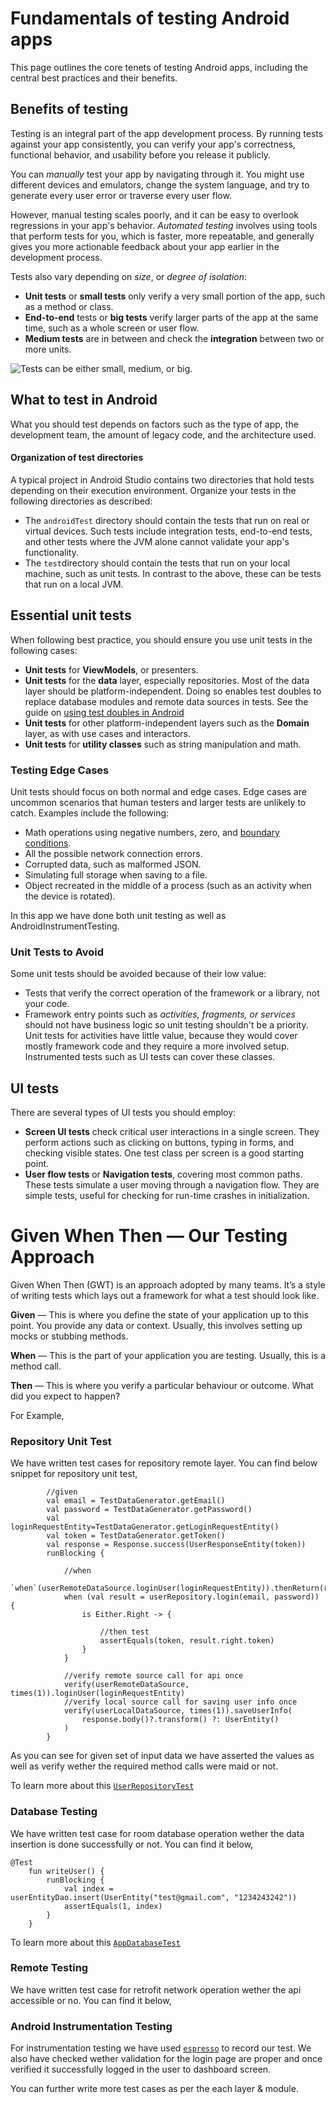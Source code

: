 # Fundamentals of testing Android apps

This page outlines the core tenets of testing Android apps, including the central best practices and their benefits.

## Benefits of testing

Testing is an integral part of the app development process. By running tests against your app consistently, you can verify your app's correctness, functional behavior, and usability before you release it publicly.

You can *manually* test your app by navigating through it. You might use different devices and emulators, change the system language, and try to generate every user error or traverse every user flow.

However, manual testing scales poorly, and it can be easy to overlook regressions in your app's behavior. *Automated testing* involves using tools that perform tests for you, which is faster, more repeatable, and generally gives you more actionable feedback about your app earlier in the development process.



Tests also vary depending on *size*, or *degree of isolation*:

- **Unit tests** or **small tests** only verify a very small portion of the app, such as a method or class.
- **End-to-end** tests or **big tests** verify larger parts of the app at the same time, such as a whole screen or user flow.
- **Medium tests** are in between and check the **integration** between two or more units.

![Tests can be either small, medium, or big.](https://developer.android.com/training/testing/fundamentals/test-scopes.png)





## What to test in Android

What you should test depends on factors such as the type of app, the development team, the amount of legacy code, and the architecture used.

#### Organization of test directories

A typical project in Android Studio contains two directories that hold tests depending on their execution environment. Organize your tests in the following directories as described:

- The `androidTest` directory should contain the tests that run on real or virtual devices. Such tests include integration tests, end-to-end tests, and other tests where the JVM alone cannot validate your app's functionality.
- The `test`directory should contain the tests that run on your local machine, such as unit tests. In contrast to the above, these can be tests that run on a local JVM.
  

## Essential unit tests

When following best practice, you should ensure you use unit tests in the following cases:

- **Unit tests** for **ViewModels**, or presenters.
- **Unit tests** for the **data** layer, especially repositories. Most of the data layer should be platform-independent. Doing so enables test doubles to replace database modules and remote data sources in tests. See the guide on [using test doubles in Android](https://developer.android.com/training/testing/fundamentals/test-doubles)
- **Unit tests** for other platform-independent layers such as the **Domain** layer, as with use cases and interactors.
- **Unit tests** for **utility classes** such as string manipulation and math.



### Testing Edge Cases

Unit tests should focus on both normal and edge cases. Edge cases are uncommon scenarios that human testers and larger tests are unlikely to catch. Examples include the following:

- Math operations using negative numbers, zero, and [boundary conditions](https://en.wikipedia.org/wiki/Off-by-one_error).
- All the possible network connection errors.
- Corrupted data, such as malformed JSON.
- Simulating full storage when saving to a file.
- Object recreated in the middle of a process (such as an activity when the device is rotated).

In this app we have done both unit testing as well as AndroidInstrumentTesting.



### Unit Tests to Avoid

Some unit tests should be avoided because of their low value:

- Tests that verify the correct operation of the framework or a library, not your code.
- Framework entry points such as *activities, fragments, or services* should not have business logic so unit testing shouldn't be a priority. Unit tests for activities have little value, because they would cover mostly framework code and they require a more involved setup. Instrumented tests such as UI tests can cover these classes.



## UI tests

There are several types of UI tests you should employ:

- **Screen UI tests** check critical user interactions in a single screen. They perform actions such as clicking on buttons, typing in forms, and checking visible states. One test class per screen is a good starting point.
- **User flow tests** or **Navigation tests**, covering most common paths. These tests simulate a user moving through a navigation flow. They are simple tests, useful for checking for run-time crashes in initialization.

# Given When Then — Our Testing Approach

Given When Then (GWT) is an approach adopted by many teams. It’s a style of writing tests which lays out a framework for what a test should look like.

**Given** — This is where you define the state of your application up to this point. You provide any data or context. Usually, this involves setting up mocks or stubbing methods.

**When** — This is the part of your application you are testing. Usually, this is a method call.

**Then** — This is where you verify a particular behaviour or outcome. What did you expect to happen?


For Example, 

### Repository Unit Test

We have written test cases for repository remote layer. You can find below snippet for repository unit test,

```
        //given
        val email = TestDataGenerator.getEmail()
        val password = TestDataGenerator.getPassword()
        val loginRequestEntity=TestDataGenerator.getLoginRequestEntity()
        val token = TestDataGenerator.getToken()
        val response = Response.success(UserResponseEntity(token))
        runBlocking {

            //when
            `when`(userRemoteDataSource.loginUser(loginRequestEntity)).thenReturn(response)
            when (val result = userRepository.login(email, password)) {
                is Either.Right -> {

                    //then test
                    assertEquals(token, result.right.token)
                }
            }

            //verify remote source call for api once
            verify(userRemoteDataSource, times(1)).loginUser(loginRequestEntity)
            //verify local source call for saving user info once
            verify(userLocalDataSource, times(1)).saveUserInfo(
                response.body()?.transform() ?: UserEntity()
            )
        }
```

As you can see for given set of input data we have asserted the values as well as verify wether the required method calls were maid or not.

To learn more about this [`UserRepositoryTest`](https://github.com/NeoSOFT-Technologies/mobile-android/blob/main/data/src/test/java/com/arch/data/repository/UserRepositoryImplTest.kt) 



### Database Testing

We have written test case for room database operation wether the data insertion is done successfully or not. You can find it below,

```
@Test
    fun writeUser() {
        runBlocking {
            val index = userEntityDao.insert(UserEntity("test@gmail.com", "1234243242"))
            assertEquals(1, index)
        }
    }
```

To learn more about this [`AppDatabaseTest`](https://github.com/NeoSOFT-Technologies/mobile-android/blob/main/data/src/androidTest/java/com/arch/data/database/AppDatabaseTest.kt) 



### Remote Testing

We have written test case for retrofit network operation wether the api accessible or no. You can find it below,





### Android Instrumentation Testing

For instrumentation testing we have used [`espresso`](https://developer.android.com/training/testing/espresso) to record our test. We also have checked wether validation for the login page are proper and once verified it successfully logged in the user to dashboard screen.



You can further write more test cases as per the each layer & module.

